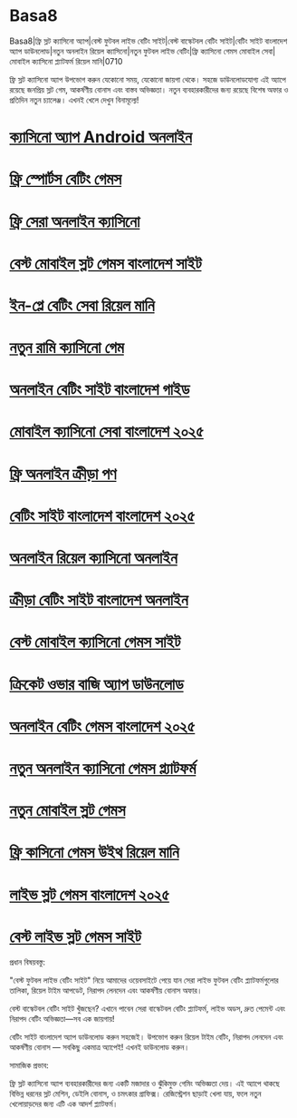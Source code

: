 # Basa8

Basa8|ফ্রি স্লট ক্যাসিনো অ্যাপ|বেস্ট ফুটবল লাইভ বেটিং সাইট|বেস্ট বাস্কেটবল বেটিং সাইট|বেটিং সাইট বাংলাদেশ অ্যাপ ডাউনলোড|নতুন অনলাইন রিয়েল ক্যাসিনো|নতুন ফুটবল লাইভ বেটিং|ফ্রি ক্যাসিনো গেমস মোবাইল সেবা|মোবাইল ক্যাসিনো প্ল্যাটফর্ম রিয়েল মানি|0710

ফ্রি স্লট ক্যাসিনো অ্যাপ উপভোগ করুন যেকোনো সময়, যেকোনো জায়গা থেকে। সহজে ডাউনলোডযোগ্য এই অ্যাপে রয়েছে জনপ্রিয় স্লট গেম, আকর্ষণীয় বোনাস এবং বাস্তব অভিজ্ঞতা। নতুন ব্যবহারকারীদের জন্য রয়েছে বিশেষ অফার ও প্রতিদিন নতুন চ্যালেঞ্জ। এখনই খেলে দেখুন বিনামূল্যে!

#  <a href="https://basa8now.com/">ক্যাসিনো অ্যাপ Android অনলাইন</a>

#  <a href="https://basa8now.net/">ফ্রি স্পোর্টস বেটিং গেমস</a>

#  <a href="https://basa8now.com/">ফ্রি সেরা অনলাইন ক্যাসিনো</a>

#  <a href="https://basa8now.net/">বেস্ট মোবাইল স্লট গেমস বাংলাদেশ সাইট</a>

#  <a href="https://basa8pro.com/">ইন-প্লে বেটিং সেবা রিয়েল মানি</a>

#  <a href="https://basa8pro.net/">নতুন রামি ক্যাসিনো গেম</a>

#  <a href="https://basa8sx.com/">অনলাইন বেটিং সাইট বাংলাদেশ গাইড</a>

#  <a href="https://basa8sx.net/">মোবাইল ক্যাসিনো সেবা বাংলাদেশ ২০২৫</a>

#  <a href="https://basa8wap.net/">ফ্রি অনলাইন ক্রীড়া পণ</a>

#  <a href="https://basa8wap.com/">বেটিং সাইট বাংলাদেশ বাংলাদেশ ২০২৫</a>

#  <a href="https://basa8live.com/">অনলাইন রিয়েল ক্যাসিনো অনলাইন</a>

#  <a href="https://basa8live.net/">ক্রীড়া বেটিং সাইট বাংলাদেশ অনলাইন</a>

#  <a href="https://basa8pro.com/">বেস্ট মোবাইল ক্যাসিনো গেমস সাইট</a>

#  <a href="https://basa8pro.net/">ক্রিকেট ওভার বাজি অ্যাপ ডাউনলোড</a>

#  <a href="https://basa8pro.com/">অনলাইন বেটিং গেমস বাংলাদেশ ২০২৫</a>

#  <a href="https://basa8pro.net/">নতুন অনলাইন ক্যাসিনো গেমস প্ল্যাটফর্ম</a>

#  <a href="https://basa8vip.net/">নতুন মোবাইল স্লট গেমস</a>

#  <a href="https://basa8us.net/">ফ্রি কাসিনো গেমস উইথ রিয়েল মানি</a>

#  <a href="https://basa8vip.com/">লাইভ স্লট গেমস বাংলাদেশ ২০২৫</a>

#  <a href="https://basa8us.com/">বেস্ট লাইভ স্লট গেমস সাইট</a>

প্রধান বিষয়বস্তু:

"বেস্ট ফুটবল লাইভ বেটিং সাইট" নিয়ে আমাদের ওয়েবসাইটে পেয়ে যান সেরা লাইভ ফুটবল বেটিং প্ল্যাটফর্মগুলোর তালিকা, রিয়েল টাইম আপডেট, নিরাপদ লেনদেন এবং আকর্ষণীয় বোনাস অফার।

বেস্ট বাস্কেটবল বেটিং সাইট খুঁজছেন? এখানে পাবেন সেরা বাস্কেটবল বেটিং প্ল্যাটফর্ম, লাইভ অডস, দ্রুত পেমেন্ট এবং নিরাপদ বেটিং অভিজ্ঞতা—সব এক জায়গায়!

বেটিং সাইট বাংলাদেশ অ্যাপ ডাউনলোড করুন সহজেই। উপভোগ করুন রিয়েল টাইম বেটিং, নিরাপদ লেনদেন এবং আকর্ষণীয় বোনাস — সবকিছু একমাত্র অ্যাপেই! এখনই ডাউনলোড করুন।

সামাজিক প্রভাব:

ফ্রি স্লট ক্যাসিনো অ্যাপ ব্যবহারকারীদের জন্য একটি মজাদার ও ঝুঁকিমুক্ত গেমিং অভিজ্ঞতা দেয়। এই অ্যাপে থাকছে বিভিন্ন ধরনের স্লট মেশিন, ডেইলি বোনাস, ও চমৎকার গ্রাফিক্স। রেজিস্ট্রেশন ছাড়াই খেলা যায়, ফলে নতুন খেলোয়াড়দের জন্য এটি এক আদর্শ প্ল্যাটফর্ম।
